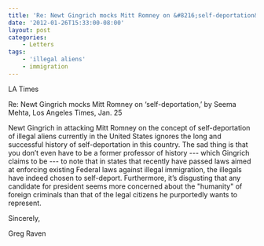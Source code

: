 ```yaml
---
title: 'Re: Newt Gingrich mocks Mitt Romney on &#8216;self-deportation&#8217;'
date: '2012-01-26T15:33:00-08:00'
layout: post
categories:
    - Letters
tags:
    - 'illegal aliens'
    - immigration
---
```


LA Times

Re: Newt Gingrich mocks Mitt Romney on ‘self-deportation,’ by Seema Mehta, Los Angeles Times, Jan. 25  
  
Newt Gingrich in attacking Mitt Romney on the concept of self-deportation of illegal aliens currently in the United States ignores the long and successful history of self-deportation in this country. The sad thing is that you don’t even have to be a former professor of history --- which Gingrich claims to be --- to note that in states that recently have passed laws aimed at enforcing existing Federal laws against illegal immigration, the illegals have indeed chosen to self-deport. Furthermore, it’s disgusting that any candidate for president seems more concerned about the "humanity" of foreign criminals than that of the legal citizens he purportedly wants to represent.

Sincerely,

Greg Raven